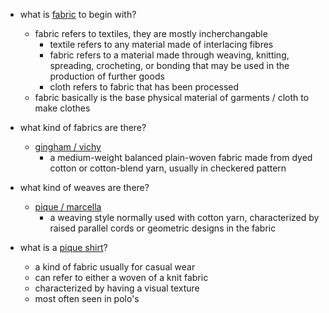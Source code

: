 * what is [fabric](https://en.wikipedia.org/wiki/Textile) to begin with?
  * fabric refers to textiles, they are mostly incherchangable
    * textile refers to any material made of interlacing fibres
    * fabric refers to a material made through weaving, knitting, spreading, crocheting, or bonding that may be used in the production of further goods
    * cloth refers to fabric that has been processed
  * fabric basically is the base physical material of garments / cloth to make clothes

* what kind of fabrics are there?
  * [gingham / vichy](https://en.wikipedia.org/wiki/Gingham)
    * a medium-weight balanced plain-woven fabric made from dyed cotton or cotton-blend yarn, usually in checkered pattern

* what kind of weaves are there?
  * [pique / marcella](https://en.wikipedia.org/wiki/Piqu%C3%A9_(weaving))
    * a weaving style normally used with cotton yarn, characterized by raised parallel cords or geometric designs in the fabric

* what is a [pique shirt](https://www.leaf.tv/articles/what-is-a-pique-shirt/)?
  * a kind of fabric usually for casual wear
  * can refer to either a woven of a knit fabric
  * characterized by having a visual texture
  * most often seen in polo's
